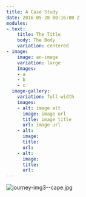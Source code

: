```yaml
---
title: A Case Study
date: 2016-05-28 00:16:00 Z
modules:
- text:
    title: The Title
    body: The Body
    variation: centered
- image:
    image: an-image
    variation: large
    Images:
    - a
    - b
    - c
  image-gallery:
    variation: full-width
    images:
    - alt: image alt
      image: image url
      title: image title
      url: image url
    - alt: 
      image: 
      title: 
      url: 
    - alt: 
      image: 
      title: 
      url: 
---
```


![journey-img3--cape.jpg](/uploads/journey-img3--cape.jpg)